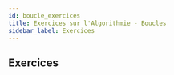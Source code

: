 ```yaml
---
id: boucle_exercices
title: Exercices sur l'Algorithmie - Boucles
sidebar_label: Exercices
---
```


## Exercices
